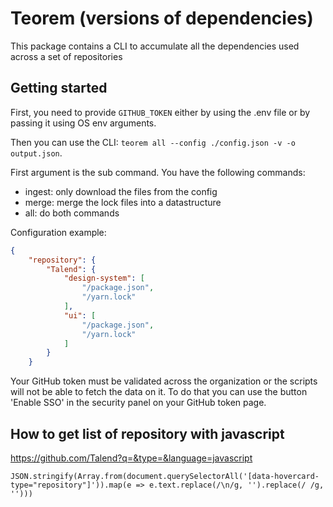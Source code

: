# Teorem (versions of dependencies)

This package contains a CLI to accumulate all the dependencies used across a set of repositories

## Getting started

First, you need to provide `GITHUB_TOKEN` either by using the .env file or by passing it using OS env arguments.

Then you can use the CLI: `teorem all --config ./config.json -v -o output.json`.

First argument is the sub command. You have the following commands:

- ingest: only download the files from the config
- merge: merge the lock files into a datastructure
- all: do both commands

Configuration example:

```json
{
    "repository": {
        "Talend": {
            "design-system": [
                "/package.json",
                "/yarn.lock"
            ],
            "ui": [
                "/package.json",
                "/yarn.lock"
            ]
        }
    }
```

Your GitHub token must be validated across the organization or the scripts will not be able to fetch the data on it. To do that you can use the button 'Enable SSO' in the security panel on your GitHub token page.

## How to get list of repository with javascript

https://github.com/Talend?q=&type=&language=javascript

```
JSON.stringify(Array.from(document.querySelectorAll('[data-hovercard-type="repository"]')).map(e => e.text.replace(/\n/g, '').replace(/ /g, '')))
```
